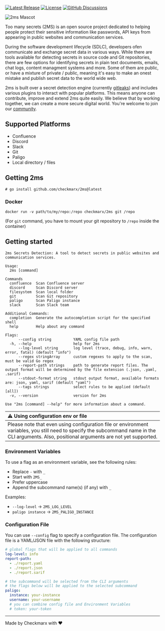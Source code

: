 [![Latest Release](https://img.shields.io/github/v/release/checkmarx/2ms)](https://github.com/checkmarx/2ms/releases)
[![License](https://img.shields.io/badge/License-Apache%202.0-blue.svg)](https://opensource.org/licenses/Apache-2.0)
[![GitHub Discussions](https://img.shields.io/badge/chat-discussions-blue.svg?style=flat-square)](https://github.com/Checkmarx/2ms/discussions)

![2ms Mascot](https://github.com/Checkmarx/2ms/assets/1287098/3a543045-9c6a-4a35-9bf8-f41919e7b03e)

Too many secrets (2MS) is an open source project dedicated to helping people protect their sensitive information like passwords, API keys from appearing in public websites and communication services.

During the software development lifecycle (SDLC), developers ofen communicate and exchange secret data in various ways. While there are tools available for detecting secrets in source code and Git repositories, there are few options for identifying secrets in plain text documents, emails, chat logs, content managment systems and more. Some of them are public, or have a mixture of private / public, meaning it's easy to make an onest mistake and publish secret data to the world wide web.

2ms is built over a secret detection engine (currently [gitleaks](https://github.com/gitleaks/gitleaks)) and includes various plugins to interact with popular platforms. This means anyone can contribute, improve and extend 2ms quite easily. We believe that by working together, we can create a more secure digital world. You're welcome to join our [community](https://github.com/Checkmarx/2ms/discussions).

## Supported Platforms

- Confluence
- Discord
- Slack
- Git
- Paligo
- Local directory / files

## Getting 2ms

```
# go install github.com/checkmarx/2ms@latest
```

### Docker

```
docker run -v path/to/my/repo:/repo checkmarx/2ms git /repo
```

(For `git` command, you have to mount your git repository to `/repo` inside the container)

## Getting started

<!-- command-line:start -->

```
2ms Secrets Detection: A tool to detect secrets in public websites and communication services.

Usage:
  2ms [command]

Commands
  confluence  Scan Confluence server
  discord     Scan Discord server
  filesystem  Scan local folder
  git         Scan Git repository
  paligo      Scan Paligo instance
  slack       Scan Slack team

Additional Commands:
  completion  Generate the autocompletion script for the specified shell
  help        Help about any command

Flags:
      --config string          YAML config file path
  -h, --help                   help for 2ms
      --log-level string       log level (trace, debug, info, warn, error, fatal) (default "info")
      --regex stringArray      custom regexes to apply to the scan, must be valid Go regex
      --report-path strings    path to generate report files. The output format will be determined by the file extension (.json, .yaml, .sarif)
      --stdout-format string   stdout output format, available formats are: json, yaml, sarif (default "yaml")
      --tags strings           select rules to be applied (default [all])
  -v, --version                version for 2ms

Use "2ms [command] --help" for more information about a command.
```

<!-- command-line:end -->

| :warning: Using configuration env or file                                                                                                                                                      |
| :--------------------------------------------------------------------------------------------------------------------------------------------------------------------------------------------- |
| Please note that even using configuration file or environment variables, you still need to specify the subcommand name in the CLI arguments. Also, positional arguments are not yet supported. |

### Environment Variables

To use a flag as an environment variable, see the following rules:

- Replace `-` with `_`
- Start with `2MS_`
- Prefer uppercase
- Append the subcommand name(s) (if any) with `_`

Examples:

- `--log-level` -> `2MS_LOG_LEVEL`
- `paligo instance` -> `2MS_PALIGO_INSTANCE`

### Configuration File

You can use `--config` flag to specify a configuration file. The configuration file is a YAML/JSON file with the following structure:

```yaml
# global flags that will be applied to all commands
log-level: info
report-path:
  - ./report.yaml
  - ./report.json
  - ./report.sarif

# the subcommand will be selected from the CLI arguments
# the flags below will be applied to the selected subcommand
paligo:
  instance: your-instance
  username: your-username
  # you can combine config file and Environment Variables
  # token: your-token
```

---

Made by Checkmarx with :heart:
